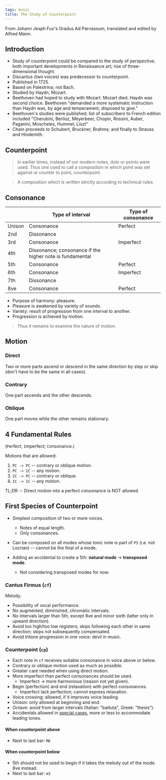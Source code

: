 ```yaml
---
tags: music
title: The Study of Counterpoint
---
```


From Johann Jesph Fux's Gradus Ad Parnassum, translated and edited by Alfred Mann.

## Introduction

- Study of counterpoint could be compared to the study of perspective; both important developments in Renaissance art; rise of three-dimensional thought.
- Discantus (two voices) was predecessor to counterpoint.
- Published in 1725.
- Based on Palestrina; not Bach.
- Studied by Haydn, Mozart.
- Beethoven had hoped to study with Mozart. Mozart died. Haydn was second choice. Beethoven "demanded a more systematic instruction than Haydn was, by age and temperament, disposed to give."
- Beethoven's studies were published; list of subscribers to French edition included "Cherubini, Berlioz, Meyerbeer, Chopin, Rossini, Auber, Paganini, Moscheles, Hummel, Liszt"
- Chain proceeds to Schubert, Bruckner, Brahms; and finally to Strauss and Hindemith.

## Counterpoint

> In earlier times, instead of our modern notes, dots or points were used. Thus one used to call a composition in which point was set against or counter to point, counterpoint.

> A composition which is written strictly according to technical rules.

## Consonance

|        | Type of interval                                         | Type of consonance |
| ------ | -------------------------------------------------------- | ------------------ |
| Unison | Consonance                                               | Perfect            |
| 2nd    | Dissonance                                               |                    |
| 3rd    | Consonance                                               | Imperfect          |
| 4th    | Dissonance; consonance if the higher note is fundamental |                    |
| 5th    | Consonance                                               | Perfect            |
| 6th    | Consonance                                               | Imperfect          |
| 7th    | Dissonance                                               |                    |
| 8ve    | Consonance                                               | Perfect            |

- Purpose of harmony: pleasure.
- Pleasure is awakened by variety of sounds.
- Variety: result of progression from one interval to another.
- Progression is achieved by motion.

> Thus it remains to examine the nature of motion.

## Motion

### Direct

Two or more parts ascend or descend in the same direction by step or skip (don't have to be the same in all cases).

### Contrary

One part ascends and the other descends.

### Oblique

One part moves while the other remains stationary.

## 4 Fundamental Rules

(`P`erfect; `I`mperfect; `C`onsonance.)

Motions that are allowed:

1. `PC -> PC` -- contrary or oblique motion.
2. `PC -> IC` -- any motion.
3. `IC -> PC` -- contrary or oblique.
4. `IC -> IC` -- any motion.

TL;DR -- Direct motion into a perfect consonance is NOT allowed.

## First Species of Counterpoint

- Simplest composition of two or more voices.

  - Notes of equal length.
  - Only consonances.

- Can be composed on all modes whose tonic note is part of `P5` (i.e. not Locrian) -- cannot be the final of a mode.

- Adding an accidental to create a 5th: **natural mode** -> **transposed mode**.
  - Not considering transposed modes for now.

### Cantus Firmus (`cf`)

Melody.

- Possibility of vocal performance.
- No augmented, diminished, chromatic intervals.
- No intervals larger than 5th, except 8ve and minor sixth (latter only in upward direction).
- Avoid too high/too low registers; skips following each other in same direction; skips not subsequently compensated.
- Avoid tritone progression in one voice: devil in music.

### Counterpoint (`cp`)

- Each note in `cf` receives suitable consonance in voice above or below.
- Contrary or oblique motion used as much as possible.
- Greater care needed when using direct motion.
- More imperfect than perfect consonances should be used.
  - Imperfect -> more harmonious (reason not yet given).
- Begin (perfection) and end (relaxation) with perfect consonances.
  - Imperfect lack perfection; cannot express relaxation.
- Voice crossing: allowed, if it improves voice leading.
- Unison: only allowed at beginning and end.
- Octave: avoid from larger intervals (Italian: "battuta", Greek: "thesis").
- Accidentals allowed in [special cases](https://music.stackexchange.com/questions/10733/accidentals-in-first-species-counterpoint), more or less to accommodate leading tones.

#### When counterpoint above

- Next to last bar: `M6`

#### When counterpoint below

- 5th should not be used to begin if it takes the melody out of the mode. 8ve instead.
- Next to last bar: `m3`
